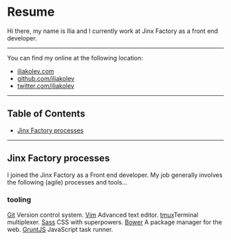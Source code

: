 # Resume

Hi there, my name is Ilia and I currently work at Jinx Factory as a front end
developer.

---

You can find my online at the following location:

- [iliakolev.com](http://www.iliakolev.com/)
- [github.com/iliakolev](https://github.com/iliakolev)
- [twitter.com/iliakolev](http://www.twitter.com/iliakolev)

---

## Table of Contents

- [Jinx Factory processes](#jinx-factory-processes)

---

## Jinx Factory processes

I joined the Jinx Factory as a Front end developer. My job  generally involves
the following (agile) processes and tools…

### tooling

[Git](http://git-scm.com/) Version control system.
[Vim](http://www.vim.org/about.php) Advanced text editor.
[tmux](http://tmux.sourceforge.net/)Terminal multiplexer.
[Sass](http://sass-lang.com/) CSS with superpowers.
[Bower](http://bower.io/) A package manager for the web.
[GruntJS](http://gruntjs.com/) JavaScript task runner.
